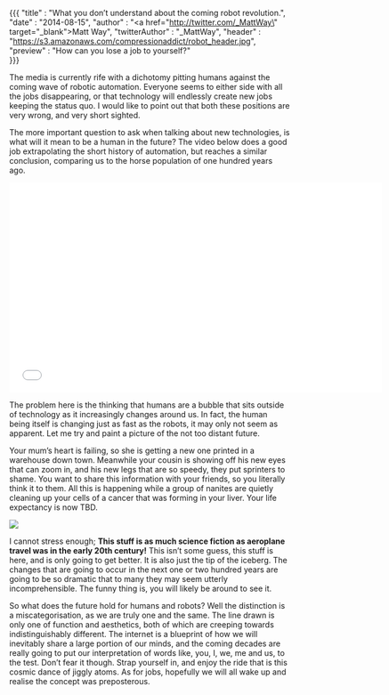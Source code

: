 {{{
	"title" : "What you don’t understand about the coming robot revolution.",
	"date" : "2014-08-15",
    "author" : "<a href=\"http://twitter.com/_MattWay\" target=\"_blank\">Matt Way</a>",
    "twitterAuthor" : "_MattWay",
    "header" : "https://s3.amazonaws.com/compressionaddict/robot_header.jpg",
    "preview" : "How can you lose a job to yourself?"    
}}}

The media is currently rife with a dichotomy pitting humans against the coming wave of robotic automation. Everyone seems to either side with all the jobs disappearing, or that technology will endlessly create new jobs keeping the status quo. I would like to point out that both these positions are very wrong, and very short sighted.

<!-- preview -->

The more important question to ask when talking about new technologies, is what will it mean to be a human in the future? The video below does a good job extrapolating the short history of automation, but reaches a similar conclusion, comparing us to the horse population of one hundred years ago.

<iframe width="670" height="377" src="//www.youtube.com/embed/7Pq-S557XQU" frameborder="0" allowfullscreen></iframe>

The problem here is the thinking that humans are a bubble that sits outside of technology as it increasingly changes around us. In fact, the human being itself is changing just as fast as the robots, it may only not seem as apparent. Let me try and paint a picture of the not too distant future.

Your mum’s heart is failing, so she is getting a new one printed in a warehouse down town. Meanwhile your cousin is showing off his new eyes that can zoom in, and his new legs that are so speedy, they put sprinters to shame. You want to share this information with your friends, so you literally think it to them. All this is happening while a group of nanites are quietly cleaning up your cells of a cancer that was forming in your liver. Your life expectancy is now TBD.

![](https://s3.amazonaws.com/compressionaddict/newtech.jpg)

I cannot stress enough; **This stuff is as much science fiction as aeroplane travel was in the early 20th century!** This isn’t some guess, this stuff is here, and is only going to get better. It is also just the tip of the iceberg. The changes that are going to occur in the next one or two hundred years are going to be so dramatic that to many they may seem utterly incomprehensible. The funny thing is, you will likely be around to see it.

So what does the future hold for humans and robots? Well the distinction is a miscategorisation, as we are truly one and the same. The line drawn is only one of function and aesthetics, both of which are creeping towards indistinguishably different. The internet is a blueprint of how we will inevitably share a large portion of our minds, and the coming decades are really going to put our interpretation of words like, you, I, we, me and us, to the test. Don’t fear it though. Strap yourself in, and enjoy the ride that is this cosmic dance of jiggly atoms. As for jobs, hopefully we will all wake up and realise the concept was preposterous.